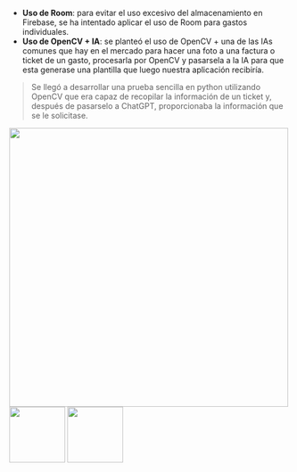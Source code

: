 * **Uso de Room**: para evitar el uso excesivo del almacenamiento en Firebase, se ha intentado aplicar el uso de Room para gastos individuales.
* **Uso de OpenCV + IA**: se planteó el uso de OpenCV + una de las IAs comunes que hay en el mercado para hacer una foto a una factura o ticket de un gasto, procesarla por OpenCV y pasarsela a la IA para que esta generase una plantilla que luego nuestra aplicación recibiría.
> Se llegó a desarrollar una prueba sencilla en python utilizando OpenCV que era capaz de recopilar la información de un ticket y, después de pasarselo a ChatGPT, proporcionaba la información que se le solicitase.

<img src="https://github.com/alvaroddiaz/APM/assets/112855052/c43bef06-cb6c-44b0-8f69-bf155598f3fe" width="500">
<img src="https://github.com/alvaroddiaz/APM/assets/112855052/5b491fe9-fee8-4653-9ed8-9680eb4fd386" width="100" height="100">
<img src="https://github.com/alvaroddiaz/APM/assets/112855052/98fd6c3d-be71-4e0d-945e-1532e8c3bb14" width="100" height="100">



